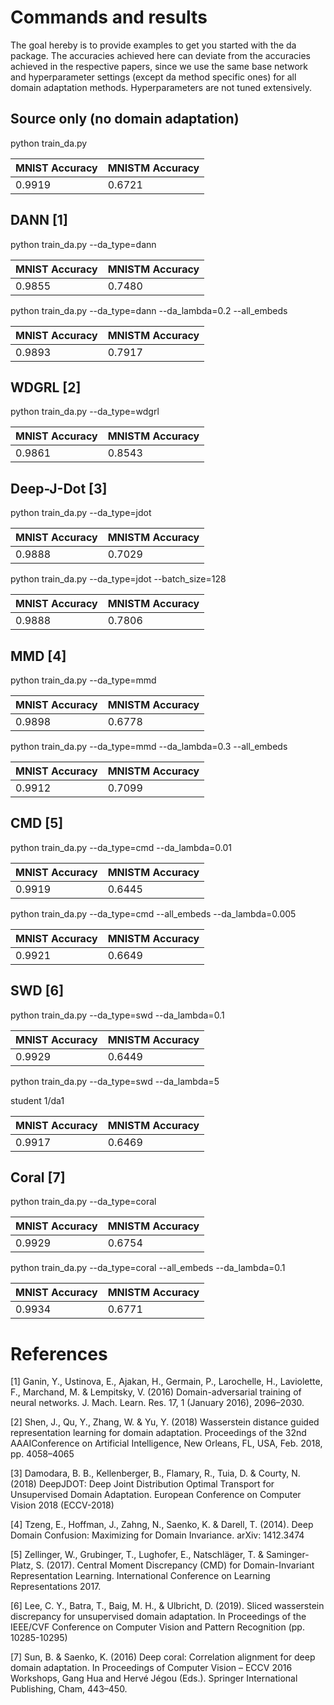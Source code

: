 # Commands and results
The goal hereby is to provide examples to get you started with the da package. 
The accuracies achieved here can deviate from the accuracies achieved in the respective papers, since we 
use the same base network and hyperparameter settings (except da method specific ones) for all domain adaptation methods.
Hyperparameters are not tuned extensively.

## Source only (no domain adaptation)

python train_da.py

MNIST Accuracy | MNISTM Accuracy
--- | --- |
0.9919 | 0.6721

## DANN [1]

python train_da.py --da_type=dann

MNIST Accuracy | MNISTM Accuracy
--- | --- |
0.9855 | 0.7480

python train_da.py --da_type=dann --da_lambda=0.2 --all_embeds

MNIST Accuracy | MNISTM Accuracy
--- | --- |
0.9893 | 0.7917

## WDGRL [2]

python train_da.py --da_type=wdgrl

MNIST Accuracy | MNISTM Accuracy
--- | --- |
0.9861 | 0.8543

## Deep-J-Dot [3]

python train_da.py --da_type=jdot

MNIST Accuracy | MNISTM Accuracy
--- | --- |
0.9888 | 0.7029

python train_da.py --da_type=jdot --batch_size=128

MNIST Accuracy | MNISTM Accuracy
--- | --- |
0.9888 | 0.7806

## MMD [4]

python train_da.py --da_type=mmd

MNIST Accuracy | MNISTM Accuracy
--- | --- |
0.9898 | 0.6778

python train_da.py --da_type=mmd --da_lambda=0.3 --all_embeds

MNIST Accuracy | MNISTM Accuracy
--- | --- |
0.9912 | 0.7099

## CMD [5]

python train_da.py --da_type=cmd --da_lambda=0.01

MNIST Accuracy | MNISTM Accuracy
--- | --- |
0.9919 | 0.6445

python train_da.py --da_type=cmd --all_embeds --da_lambda=0.005

MNIST Accuracy | MNISTM Accuracy
--- | --- |
0.9921 | 0.6649


## SWD [6]

python train_da.py --da_type=swd --da_lambda=0.1

MNIST Accuracy | MNISTM Accuracy
--- | --- |
0.9929 | 0.6449

python train_da.py --da_type=swd --da_lambda=5

student 1/da1

MNIST Accuracy | MNISTM Accuracy
--- | --- |
0.9917 | 0.6469

## Coral [7]

python train_da.py --da_type=coral

MNIST Accuracy | MNISTM Accuracy
--- | --- |
0.9929 | 0.6754

python train_da.py --da_type=coral --all_embeds --da_lambda=0.1

MNIST Accuracy | MNISTM Accuracy
--- | --- |
0.9934 | 0.6771



# References
[1] Ganin, Y., Ustinova, E., Ajakan, H., Germain, P., Larochelle, H., Laviolette, F., Marchand, M. & Lempitsky, V. (2016) Domain-adversarial training of neural networks. J. Mach. Learn. Res. 17, 1 (January 2016), 2096–2030.

[2] Shen, J., Qu, Y., Zhang, W. & Yu, Y. (2018) Wasserstein distance guided representation learning for domain adaptation. Proceedings of the 32nd AAAIConference on Artificial Intelligence, New Orleans, FL, USA, Feb. 2018, pp. 4058–4065

[3] Damodara, B. B., Kellenberger, B., Flamary, R., Tuia, D. & Courty, N. (2018) DeepJDOT: Deep Joint Distribution Optimal Transport for Unsupervised Domain Adaptation. European Conference on Computer Vision 2018 (ECCV-2018)

[4] Tzeng, E., Hoffman, J., Zahng, N., Saenko, K. & Darell, T. (2014). Deep Domain Confusion: Maximizing for Domain Invariance. arXiv: 1412.3474

[5] Zellinger, W., Grubinger, T., Lughofer, E., Natschläger, T. & Saminger-Platz, S. (2017). Central Moment Discrepancy (CMD) for Domain-Invariant Representation Learning. International Conference on Learning Representations 2017.

[6] Lee, C. Y., Batra, T., Baig, M. H., & Ulbricht, D. (2019). Sliced wasserstein discrepancy for unsupervised domain adaptation. In Proceedings of the IEEE/CVF Conference on Computer Vision and Pattern Recognition (pp. 10285-10295)

[7] Sun, B. & Saenko, K. (2016) Deep coral: Correlation alignment for deep domain adaptation. In Proceedings of Computer Vision – ECCV 2016 Workshops, Gang Hua and Hervé Jégou (Eds.). Springer International Publishing, Cham, 443–450.
